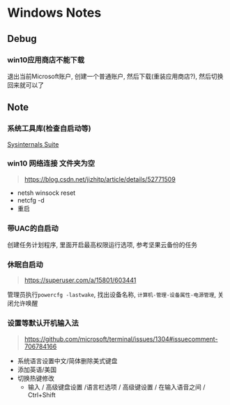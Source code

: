 # Windows Notes

## Debug

### win10应用商店不能下载

退出当前Microsoft账户, 创建一个普通账户, 然后下载(重装应用商店?), 然后切换回来就可以了

## Note

### 系统工具库(检查自启动等)

[Sysinternals Suite](https://docs.microsoft.com/zh-cn/sysinternals/downloads/sysinternals-suite)

### win10 网络连接 文件夹为空

> <https://blog.csdn.net/jizhitp/article/details/52771509>

- netsh winsock  reset
- netcfg -d
- 重启

### 带UAC的自启动

创建任务计划程序, 里面开启最高权限运行选项, 参考坚果云备份的任务

### 休眠自启动

> https://superuser.com/a/15801/603441

管理员执行`powercfg -lastwake`, 找出设备名称, `计算机-管理-设备属性-电源管理`, 关闭允许唤醒

### 设置等默认开机输入法

> https://github.com/microsoft/terminal/issues/1304#issuecomment-706784166

- 系统语言设置中文/简体删除美式键盘
- 添加英语/美国
- 切换热键修改
  - 输入 / 高级键盘设置 /语言栏选项 / 高级键设置 / 在输入语音之间 / Ctrl+Shift
